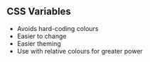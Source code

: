 ## CSS Variables

- Avoids hard-coding colours
- Easier to change
- Easier theming
- Use with relative colours for greater power